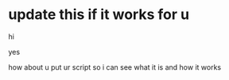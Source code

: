 # update this if it works for u 
hi

yes

how about u put ur script so i can see what it is and how it works


